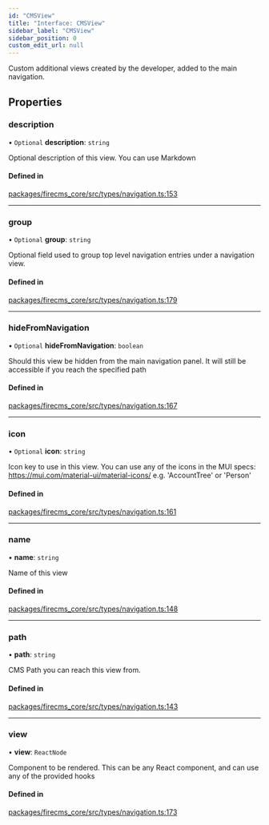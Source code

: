 ```yaml
---
id: "CMSView"
title: "Interface: CMSView"
sidebar_label: "CMSView"
sidebar_position: 0
custom_edit_url: null
---
```


Custom additional views created by the developer, added to the main
navigation.

## Properties

### description

• `Optional` **description**: `string`

Optional description of this view. You can use Markdown

#### Defined in

[packages/firecms_core/src/types/navigation.ts:153](https://github.com/FireCMSco/firecms/blob/d45f3739/packages/firecms_core/src/types/navigation.ts#L153)

___

### group

• `Optional` **group**: `string`

Optional field used to group top level navigation entries under a
navigation view.

#### Defined in

[packages/firecms_core/src/types/navigation.ts:179](https://github.com/FireCMSco/firecms/blob/d45f3739/packages/firecms_core/src/types/navigation.ts#L179)

___

### hideFromNavigation

• `Optional` **hideFromNavigation**: `boolean`

Should this view be hidden from the main navigation panel.
It will still be accessible if you reach the specified path

#### Defined in

[packages/firecms_core/src/types/navigation.ts:167](https://github.com/FireCMSco/firecms/blob/d45f3739/packages/firecms_core/src/types/navigation.ts#L167)

___

### icon

• `Optional` **icon**: `string`

Icon key to use in this view.
You can use any of the icons in the MUI specs:
https://mui.com/material-ui/material-icons/
e.g. 'AccountTree' or 'Person'

#### Defined in

[packages/firecms_core/src/types/navigation.ts:161](https://github.com/FireCMSco/firecms/blob/d45f3739/packages/firecms_core/src/types/navigation.ts#L161)

___

### name

• **name**: `string`

Name of this view

#### Defined in

[packages/firecms_core/src/types/navigation.ts:148](https://github.com/FireCMSco/firecms/blob/d45f3739/packages/firecms_core/src/types/navigation.ts#L148)

___

### path

• **path**: `string`

CMS Path you can reach this view from.

#### Defined in

[packages/firecms_core/src/types/navigation.ts:143](https://github.com/FireCMSco/firecms/blob/d45f3739/packages/firecms_core/src/types/navigation.ts#L143)

___

### view

• **view**: `ReactNode`

Component to be rendered. This can be any React component, and can use
any of the provided hooks

#### Defined in

[packages/firecms_core/src/types/navigation.ts:173](https://github.com/FireCMSco/firecms/blob/d45f3739/packages/firecms_core/src/types/navigation.ts#L173)
